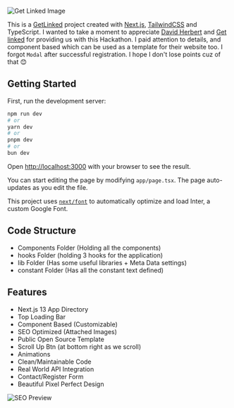 ![Get Linked Image](https://get-linked-zia.vercel.app/og.png)

This is a [GetLinked](https://get-linked-zia.vercel.app/) project created with [Next.js](https://nextjs.org/), [TailwindCSS](https://tailwindcss.com/) and TypeScript. I wanted to take a moment to appreciate [David Herbert](https://twitter.com/DaveyHert) and [Get linked](https://twitter.com/getLinkedai) for providing us with this Hackathon. I paid attention to details, and component based which can be used as a template for their website too. I forgot `Modal` after successful registration. I hope I don't lose points cuz of that 😊

## Getting Started

First, run the development server:

```bash
npm run dev
# or
yarn dev
# or
pnpm dev
# or
bun dev
```

Open [http://localhost:3000](http://localhost:3000) with your browser to see the result.

You can start editing the page by modifying `app/page.tsx`. The page auto-updates as you edit the file.

This project uses [`next/font`](https://nextjs.org/docs/basic-features/font-optimization) to automatically optimize and load Inter, a custom Google Font.

## Code Structure
- Components Folder (Holding all the components)
- hooks Folder (holding 3 hooks for the application)
- lib Folder (Has some useful libraries + Meta Data settings)
- constant Folder (Has all the constant text defined)

## Features
- Next.js 13 App Directory
- Top Loading Bar
- Component Based (Customizable)
- SEO Optimized (Attached Images)
- Public Open Source Template
- Scroll Up Btn (at bottom right as we scroll)
- Animations
- Clean/Maintainable Code
- Real World API Integration
- Contact/Register Form
- Beautiful Pixel Perfect Design

![SEO Preview](https://pbs.twimg.com/media/F6xcK5GasAA3bRC?format=jpg&name=large)